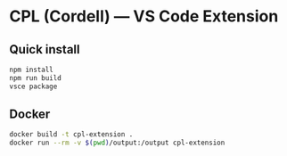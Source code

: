 
# CPL (Cordell) — VS Code Extension
## Quick install
```bash
npm install
npm run build
vsce package
```

## Docker
```bash
docker build -t cpl-extension .
docker run --rm -v $(pwd)/output:/output cpl-extension
```

